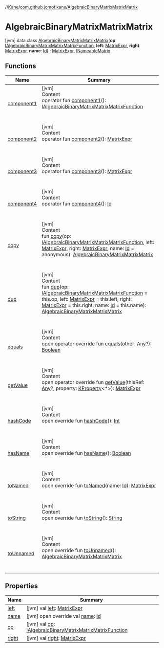 //[Kane](../../index.md)/[com.github.jomof.kane](../index.md)/[AlgebraicBinaryMatrixMatrixMatrix](index.md)



# AlgebraicBinaryMatrixMatrixMatrix  
 [jvm] data class [AlgebraicBinaryMatrixMatrixMatrix](index.md)(**op**: [IAlgebraicBinaryMatrixMatrixMatrixFunction](../-i-algebraic-binary-matrix-matrix-matrix-function/index.md), **left**: [MatrixExpr](../-matrix-expr/index.md), **right**: [MatrixExpr](../-matrix-expr/index.md), **name**: [Id](../../com.github.jomof.kane.impl/index.md#%5Bcom.github.jomof.kane.impl%2FId%2F%2F%2FPointingToDeclaration%2F%5D%2FClasslikes%2F-1356131440)) : [MatrixExpr](../-matrix-expr/index.md), [INameableMatrix](../-i-nameable-matrix/index.md)   


## Functions  
  
|  Name|  Summary| 
|---|---|
| <a name="com.github.jomof.kane/AlgebraicBinaryMatrixMatrixMatrix/component1/#/PointingToDeclaration/"></a>[component1](component1.md)| <a name="com.github.jomof.kane/AlgebraicBinaryMatrixMatrixMatrix/component1/#/PointingToDeclaration/"></a>[jvm]  <br>Content  <br>operator fun [component1](component1.md)(): [IAlgebraicBinaryMatrixMatrixMatrixFunction](../-i-algebraic-binary-matrix-matrix-matrix-function/index.md)  <br><br><br>
| <a name="com.github.jomof.kane/AlgebraicBinaryMatrixMatrixMatrix/component2/#/PointingToDeclaration/"></a>[component2](component2.md)| <a name="com.github.jomof.kane/AlgebraicBinaryMatrixMatrixMatrix/component2/#/PointingToDeclaration/"></a>[jvm]  <br>Content  <br>operator fun [component2](component2.md)(): [MatrixExpr](../-matrix-expr/index.md)  <br><br><br>
| <a name="com.github.jomof.kane/AlgebraicBinaryMatrixMatrixMatrix/component3/#/PointingToDeclaration/"></a>[component3](component3.md)| <a name="com.github.jomof.kane/AlgebraicBinaryMatrixMatrixMatrix/component3/#/PointingToDeclaration/"></a>[jvm]  <br>Content  <br>operator fun [component3](component3.md)(): [MatrixExpr](../-matrix-expr/index.md)  <br><br><br>
| <a name="com.github.jomof.kane/AlgebraicBinaryMatrixMatrixMatrix/component4/#/PointingToDeclaration/"></a>[component4](component4.md)| <a name="com.github.jomof.kane/AlgebraicBinaryMatrixMatrixMatrix/component4/#/PointingToDeclaration/"></a>[jvm]  <br>Content  <br>operator fun [component4](component4.md)(): [Id](../../com.github.jomof.kane.impl/index.md#%5Bcom.github.jomof.kane.impl%2FId%2F%2F%2FPointingToDeclaration%2F%5D%2FClasslikes%2F-1356131440)  <br><br><br>
| <a name="com.github.jomof.kane/AlgebraicBinaryMatrixMatrixMatrix/copy/#com.github.jomof.kane.IAlgebraicBinaryMatrixMatrixMatrixFunction#com.github.jomof.kane.MatrixExpr#com.github.jomof.kane.MatrixExpr#kotlin.Any/PointingToDeclaration/"></a>[copy](copy.md)| <a name="com.github.jomof.kane/AlgebraicBinaryMatrixMatrixMatrix/copy/#com.github.jomof.kane.IAlgebraicBinaryMatrixMatrixMatrixFunction#com.github.jomof.kane.MatrixExpr#com.github.jomof.kane.MatrixExpr#kotlin.Any/PointingToDeclaration/"></a>[jvm]  <br>Content  <br>fun [copy](copy.md)(op: [IAlgebraicBinaryMatrixMatrixMatrixFunction](../-i-algebraic-binary-matrix-matrix-matrix-function/index.md), left: [MatrixExpr](../-matrix-expr/index.md), right: [MatrixExpr](../-matrix-expr/index.md), name: [Id](../../com.github.jomof.kane.impl/index.md#%5Bcom.github.jomof.kane.impl%2FId%2F%2F%2FPointingToDeclaration%2F%5D%2FClasslikes%2F-1356131440) = anonymous): [AlgebraicBinaryMatrixMatrixMatrix](index.md)  <br><br><br>
| <a name="com.github.jomof.kane/AlgebraicBinaryMatrixMatrixMatrix/dup/#com.github.jomof.kane.IAlgebraicBinaryMatrixMatrixMatrixFunction#com.github.jomof.kane.MatrixExpr#com.github.jomof.kane.MatrixExpr#kotlin.Any/PointingToDeclaration/"></a>[dup](dup.md)| <a name="com.github.jomof.kane/AlgebraicBinaryMatrixMatrixMatrix/dup/#com.github.jomof.kane.IAlgebraicBinaryMatrixMatrixMatrixFunction#com.github.jomof.kane.MatrixExpr#com.github.jomof.kane.MatrixExpr#kotlin.Any/PointingToDeclaration/"></a>[jvm]  <br>Content  <br>fun [dup](dup.md)(op: [IAlgebraicBinaryMatrixMatrixMatrixFunction](../-i-algebraic-binary-matrix-matrix-matrix-function/index.md) = this.op, left: [MatrixExpr](../-matrix-expr/index.md) = this.left, right: [MatrixExpr](../-matrix-expr/index.md) = this.right, name: [Id](../../com.github.jomof.kane.impl/index.md#%5Bcom.github.jomof.kane.impl%2FId%2F%2F%2FPointingToDeclaration%2F%5D%2FClasslikes%2F-1356131440) = this.name): [AlgebraicBinaryMatrixMatrixMatrix](index.md)  <br><br><br>
| <a name="kotlin/Any/equals/#kotlin.Any?/PointingToDeclaration/"></a>[equals](../../com.github.jomof.kane.impl.visitor/-difference-visitor/index.md#%5Bkotlin%2FAny%2Fequals%2F%23kotlin.Any%3F%2FPointingToDeclaration%2F%5D%2FFunctions%2F-1356131440)| <a name="kotlin/Any/equals/#kotlin.Any?/PointingToDeclaration/"></a>[jvm]  <br>Content  <br>open operator override fun [equals](../../com.github.jomof.kane.impl.visitor/-difference-visitor/index.md#%5Bkotlin%2FAny%2Fequals%2F%23kotlin.Any%3F%2FPointingToDeclaration%2F%5D%2FFunctions%2F-1356131440)(other: [Any](https://kotlinlang.org/api/latest/jvm/stdlib/kotlin/-any/index.html)?): [Boolean](https://kotlinlang.org/api/latest/jvm/stdlib/kotlin/-boolean/index.html)  <br><br><br>
| <a name="com.github.jomof.kane/AlgebraicBinaryMatrixMatrixMatrix/getValue/#kotlin.Any?#kotlin.reflect.KProperty[*]/PointingToDeclaration/"></a>[getValue](get-value.md)| <a name="com.github.jomof.kane/AlgebraicBinaryMatrixMatrixMatrix/getValue/#kotlin.Any?#kotlin.reflect.KProperty[*]/PointingToDeclaration/"></a>[jvm]  <br>Content  <br>open operator override fun [getValue](get-value.md)(thisRef: [Any](https://kotlinlang.org/api/latest/jvm/stdlib/kotlin/-any/index.html)?, property: [KProperty](https://kotlinlang.org/api/latest/jvm/stdlib/kotlin.reflect/-k-property/index.html)<*>): [MatrixExpr](../-matrix-expr/index.md)  <br><br><br>
| <a name="kotlin/Any/hashCode/#/PointingToDeclaration/"></a>[hashCode](../../com.github.jomof.kane.impl.visitor/-difference-visitor/index.md#%5Bkotlin%2FAny%2FhashCode%2F%23%2FPointingToDeclaration%2F%5D%2FFunctions%2F-1356131440)| <a name="kotlin/Any/hashCode/#/PointingToDeclaration/"></a>[jvm]  <br>Content  <br>open override fun [hashCode](../../com.github.jomof.kane.impl.visitor/-difference-visitor/index.md#%5Bkotlin%2FAny%2FhashCode%2F%23%2FPointingToDeclaration%2F%5D%2FFunctions%2F-1356131440)(): [Int](https://kotlinlang.org/api/latest/jvm/stdlib/kotlin/-int/index.html)  <br><br><br>
| <a name="com.github.jomof.kane/AlgebraicBinaryMatrixMatrixMatrix/hasName/#/PointingToDeclaration/"></a>[hasName](has-name.md)| <a name="com.github.jomof.kane/AlgebraicBinaryMatrixMatrixMatrix/hasName/#/PointingToDeclaration/"></a>[jvm]  <br>Content  <br>open override fun [hasName](has-name.md)(): [Boolean](https://kotlinlang.org/api/latest/jvm/stdlib/kotlin/-boolean/index.html)  <br><br><br>
| <a name="com.github.jomof.kane/AlgebraicBinaryMatrixMatrixMatrix/toNamed/#kotlin.Any/PointingToDeclaration/"></a>[toNamed](to-named.md)| <a name="com.github.jomof.kane/AlgebraicBinaryMatrixMatrixMatrix/toNamed/#kotlin.Any/PointingToDeclaration/"></a>[jvm]  <br>Content  <br>open override fun [toNamed](to-named.md)(name: [Id](../../com.github.jomof.kane.impl/index.md#%5Bcom.github.jomof.kane.impl%2FId%2F%2F%2FPointingToDeclaration%2F%5D%2FClasslikes%2F-1356131440)): [MatrixExpr](../-matrix-expr/index.md)  <br><br><br>
| <a name="com.github.jomof.kane/AlgebraicBinaryMatrixMatrixMatrix/toString/#/PointingToDeclaration/"></a>[toString](to-string.md)| <a name="com.github.jomof.kane/AlgebraicBinaryMatrixMatrixMatrix/toString/#/PointingToDeclaration/"></a>[jvm]  <br>Content  <br>open override fun [toString](to-string.md)(): [String](https://kotlinlang.org/api/latest/jvm/stdlib/kotlin/-string/index.html)  <br><br><br>
| <a name="com.github.jomof.kane/AlgebraicBinaryMatrixMatrixMatrix/toUnnamed/#/PointingToDeclaration/"></a>[toUnnamed](to-unnamed.md)| <a name="com.github.jomof.kane/AlgebraicBinaryMatrixMatrixMatrix/toUnnamed/#/PointingToDeclaration/"></a>[jvm]  <br>Content  <br>open override fun [toUnnamed](to-unnamed.md)(): [AlgebraicBinaryMatrixMatrixMatrix](index.md)  <br><br><br>


## Properties  
  
|  Name|  Summary| 
|---|---|
| <a name="com.github.jomof.kane/AlgebraicBinaryMatrixMatrixMatrix/left/#/PointingToDeclaration/"></a>[left](left.md)| <a name="com.github.jomof.kane/AlgebraicBinaryMatrixMatrixMatrix/left/#/PointingToDeclaration/"></a> [jvm] val [left](left.md): [MatrixExpr](../-matrix-expr/index.md)   <br>
| <a name="com.github.jomof.kane/AlgebraicBinaryMatrixMatrixMatrix/name/#/PointingToDeclaration/"></a>[name](name.md)| <a name="com.github.jomof.kane/AlgebraicBinaryMatrixMatrixMatrix/name/#/PointingToDeclaration/"></a> [jvm] open override val [name](name.md): [Id](../../com.github.jomof.kane.impl/index.md#%5Bcom.github.jomof.kane.impl%2FId%2F%2F%2FPointingToDeclaration%2F%5D%2FClasslikes%2F-1356131440)   <br>
| <a name="com.github.jomof.kane/AlgebraicBinaryMatrixMatrixMatrix/op/#/PointingToDeclaration/"></a>[op](op.md)| <a name="com.github.jomof.kane/AlgebraicBinaryMatrixMatrixMatrix/op/#/PointingToDeclaration/"></a> [jvm] val [op](op.md): [IAlgebraicBinaryMatrixMatrixMatrixFunction](../-i-algebraic-binary-matrix-matrix-matrix-function/index.md)   <br>
| <a name="com.github.jomof.kane/AlgebraicBinaryMatrixMatrixMatrix/right/#/PointingToDeclaration/"></a>[right](right.md)| <a name="com.github.jomof.kane/AlgebraicBinaryMatrixMatrixMatrix/right/#/PointingToDeclaration/"></a> [jvm] val [right](right.md): [MatrixExpr](../-matrix-expr/index.md)   <br>


